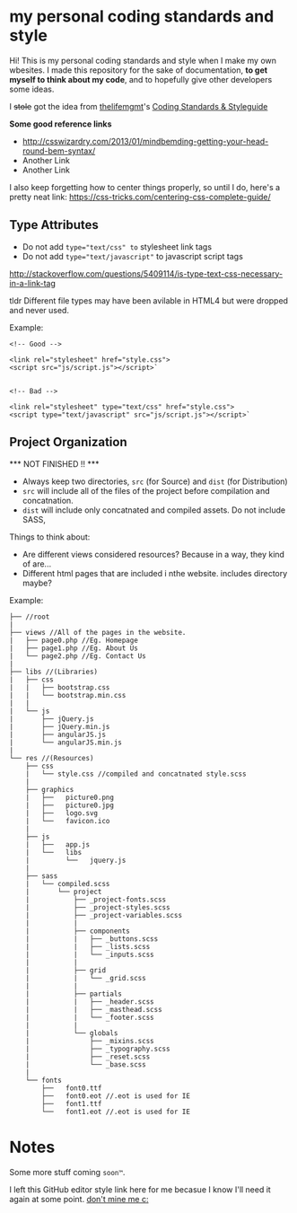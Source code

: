 # my personal coding standards and style
Hi! This is my personal coding standards and style when I make my own wbesites. I made this repository for the sake of documentation, **to get myself to think about my code**, and to hopefully give other developers some ideas.


I ~~stole~~ got the idea from [thelifemgmt](https://github.com/thelifemgmt)'s [Coding Standards & Styleguide](https://github.com/thelifemgmt/coding_standards "thelifemgmt's Coding Standards & Styleguide")

**Some good reference links**

* http://csswizardry.com/2013/01/mindbemding-getting-your-head-round-bem-syntax/
* Another Link
* Another Link

I also keep forgetting how to center things properly, so until I do, here's a pretty neat link:
https://css-tricks.com/centering-css-complete-guide/

## Type Attributes

* Do not add `type="text/css" to` stylesheet link tags
* Do not add `type="text/javascript"` to javascript script tags

http://stackoverflow.com/questions/5409114/is-type-text-css-necessary-in-a-link-tag

tldr Different file types may have been avilable in HTML4 but were dropped and never used.

Example:
```
<!-- Good -->

<link rel="stylesheet" href="style.css">
<script src="js/script.js"></script>`


<!-- Bad -->

<link rel="stylesheet" type="text/css" href="style.css">
<script type="text/javascript" src="js/script.js"></script>`
```


## Project Organization
*** NOT FINISHED !! ***

* Always keep two directories, `src` (for Source) and `dist` (for Distribution)
* `src` will include all of the files of the project before compilation and concatnation. 
* `dist` will include only concatnated and compiled assets. Do not include SASS, 

Things to think about:
* Are different views considered resources? Because in a way, they kind of are... 
* Different html pages that are included i nthe website. includes directory maybe?

Example:
```
├── //root
|
├── views //All of the pages in the website.
|   ├── page0.php //Eg. Homepage
|   ├── page1.php //Eg. About Us
|   └── page2.php //Eg. Contact Us
|
├── libs //(Libraries)
|   ├── css
|   |   ├── bootstrap.css
|   |   └── bootstrap.min.css
|   |
|   └── js
|       ├── jQuery.js
|       ├── jQuery.min.js
|       ├── angularJS.js
|       └── angularJS.min.js
|
└── res //(Resources)
    ├── css
    |   └── style.css //compiled and concatnated style.scss
    |
    ├── graphics
    |   ├──   picture0.png
    |   ├──   picture0.jpg
    |   ├──   logo.svg
    |   └──   favicon.ico
    |
    ├── js
    |   ├──   app.js
    |   └──   libs
    |         └──   jquery.js
    |
    ├── sass
    |   └── compiled.scss
    |       └── project
    |           ├── _project-fonts.scss
    |           ├── _project-styles.scss
    |           ├── _project-variables.scss
    |           |
    |           ├── components
    |           |   ├── _buttons.scss
    |           |   ├── _lists.scss
    |           |   └── _inputs.scss
    |           |
    |           ├── grid
    |           |   └── _grid.scss
    |           |
    |           ├── partials
    |           |   ├── _header.scss
    |           |   ├── _masthead.scss
    |           |   └── _footer.scss
    |           |   
    |           └── globals
    |               ├── _mixins.scss
    |               ├── _typography.scss
    |               ├── _reset.scss
    |               └── _base.scss
    |
    └── fonts
        ├──   font0.ttf
        ├──   font0.eot //.eot is used for IE
        ├──   font1.ttf
        └──   font1.eot //.eot is used for IE
```



# Notes
Some more stuff coming `soon™`.

I left this GitHub editor style link here for me becasue I know I'll need it again at some point.
[don't mine me c:](https://github.com/adam-p/markdown-here/wiki/Markdown-Cheatsheet "(old man voice) GET OUTTA HERE!!")
